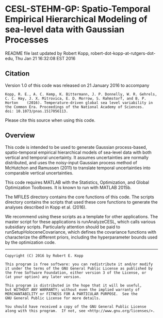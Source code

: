 # CESL-STEHM-GP: Spatio-Temporal Empirical Hierarchical Modeling of sea-level data with Gaussian Processes 

README file last updated by Robert Kopp, robert-dot-kopp-at-rutgers-dot-edu, Thu Jan 21 16:32:08 EST 2016

## Citation

Version 1.0 of this code was released on 21 January 2016 to accompany

	Kopp, R. E., A. C. Kemp, K. Bittermann, J. P. Donnelly, W. R. Gehrels, 	C. C. Hay, J. X. Mitrovica, E. D. Morrow, S. Rahmstorf, and B. P. Horton 	(2016). Temperature-driven global sea level variability in the Common Era. Proceedings of the National Academy of Sciences. 	doi: 10.1073/pnas.1517056113.
	
Please cite this source when using this code.

## Overview

This code is intended to be used to generate Gaussian process-based, spatio-temporal empirical hierarchical models of sea-level data with both vertical and temporal uncertainty. It assumes uncertainties are normally distributed, and uses the noisy-input Gaussian process method of McHutchon and Ramussen (2011) to translate temporal uncertainties into comparable vertical uncertainties.    

This code requires MATLAB with the Statistics, Optimization, and Global Optimization Toolboxes. It is known to run with MATLAB 2015b.

The MFILES directory contains the core functions of this code. The scripts directory contains the scripts that used these core functions to generate the analyses described in Kopp et al. (2016).

We recommend using these scripts as a template for other applications.   The master script for these applications is runAnalyzeCESL, which calls various subsidiary scripts. Particularly attention should be paid to runSetupHoloceneCovariance, which defines the covariance functions with characterize the different priors, including the hyperparameter bounds used by the optimization code. 

----

    Copyright (C) 2016 by Robert E. Kopp

    This program is free software: you can redistribute it and/or modify
    it under the terms of the GNU General Public License as published by
    the Free Software Foundation, either version 3 of the License, or
    (at your option) any later version.

    This program is distributed in the hope that it will be useful,
    but WITHOUT ANY WARRANTY; without even the implied warranty of
    MERCHANTABILITY or FITNESS FOR A PARTICULAR PURPOSE.  See the
    GNU General Public License for more details.

    You should have received a copy of the GNU General Public License
    along with this program.  If not, see <http://www.gnu.org/licenses/>.
